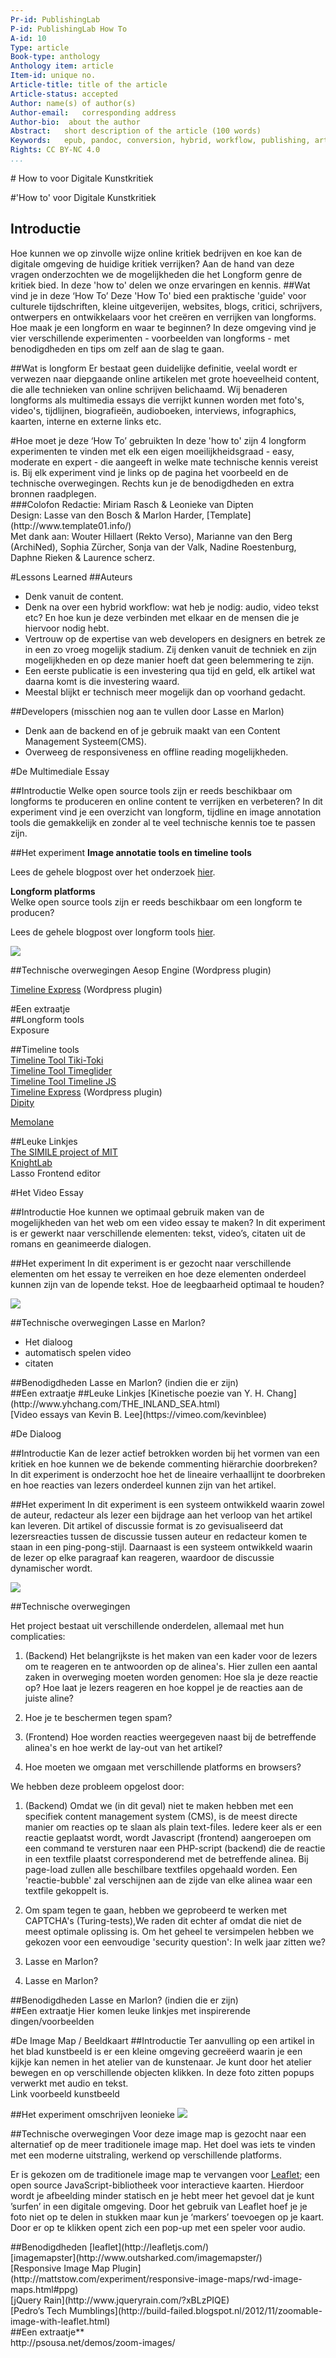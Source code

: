```yaml
---
Pr-id: PublishingLab
P-id: PublishingLab How To
A-id: 10
Type: article
Book-type: anthology
Anthology item: article
Item-id: unique no.
Article-title: title of the article
Article-status: accepted
Author: name(s) of author(s)
Author-email:   corresponding address
Author-bio:  about the author
Abstract:   short description of the article (100 words)
Keywords:   epub, pandoc, conversion, hybrid, workflow, publishing, arts publishing, styles, css, markdown, design, ebooks, epub3, GitHub
Rights: CC BY-NC 4.0
...
```


<div class="pagetitle">
# How to voor Digitale Kunstkritiek
</div>

#'How to' voor Digitale Kunstkritiek

## Introductie
Hoe kunnen we op zinvolle wijze online kritiek bedrijven en koe kan de digitale omgeving de huidige kritiek verrijken? Aan de hand van deze vragen onderzochten we de mogelijkheden die het Longform genre de kritiek bied. In deze 'how to' delen we onze ervaringen en kennis. 
##Wat vind je in deze ‘How To’ 
Deze 'How To' bied een praktische 'guide' voor culturele tijdschriften, kleine uitgeverijen, websites, blogs, critici, schrijvers, ontwerpers en ontwikkelaars voor het creëren en verrijken van longforms. Hoe maak je een longform en waar te beginnen? In deze omgeving 
vind je vier verschillende experimenten - voorbeelden van longforms - met benodigdheden en tips om zelf aan de slag te gaan.  

##Wat is longform
Er bestaat geen duidelijke definitie, veelal wordt er verwezen naar diepgaande online artikelen met grote hoeveelheid content, die alle technieken van online schrijven belichaamd. Wij benaderen longforms als multimedia essays die verrijkt kunnen worden met foto's, video's, tijdlijnen, biografieën, audioboeken, interviews, infographics, kaarten, interne en externe links etc.

<div class="infobox">
#Hoe moet je deze ‘How To’ gebruikten 
In deze 'how to' zijn 4 longform experimenten te vinden met elk een eigen moeilijkheidsgraad - easy, moderate en expert - die aangeeft in welke mate technische kennis vereist is. Bij elk experiment vind je links op de pagina het voorbeeld en de technische overwegingen. Rechts kun je de benodigdheden en extra bronnen raadplegen. 
</div>

<div class="linkbox">
###Colofon
Redactie: Miriam Rasch & Leonieke van Dipten <br>
Design: Lasse van den Bosch & Marlon Harder, 
[Template](http://www.template01.info/)<br>
Met dank aan: Wouter Hillaert (Rekto Verso), Marianne van den Berg (ArchiNed), Sophia Zürcher, Sonja van der Valk, Nadine Roestenburg, Daphne Rieken & Laurence scherz.
</div>


#Lessons Learned
##Auteurs<br>
* Denk vanuit de content.
* Denk na over een hybrid workflow: wat heb je nodig: audio, video tekst etc? En hoe kun je deze verbinden met elkaar en de mensen die je hiervoor nodig hebt.
* Vertrouw op de expertise van web developers en designers en betrek ze in een zo vroeg mogelijk stadium. Zij denken vanuit de techniek en zijn mogelijkheden en op deze manier hoeft dat geen belemmering te zijn.
* Een eerste publicatie is een investering qua tijd en geld, elk artikel wat daarna komt is die investering waard.
* Meestal blijkt er technisch meer mogelijk dan op voorhand gedacht.

##Developers (misschien nog aan te vullen door Lasse en Marlon)<br>
* Denk aan de backend en of je gebruik maakt van een Content Management Systeem(CMS).
* Overweeg de responsiveness en offline reading mogelijkheden.

#De Multimediale Essay
<div class="difficulty-level easy"></div>
<div class="difficulty-level moderate"></div>


##Introductie 
Welke open source tools zijn er reeds beschikbaar om longforms te produceren en online content te verrijken en verbeteren? In dit experiment vind je een overzicht van longform, tijdline en image annotation tools die gemakkelijk en zonder al te veel technische kennis toe te passen zijn. 

##Het experiment 
**Image annotatie tools en timeline tools** <br>


Lees de gehele blogpost over het onderzoek [hier](http://www.publishinglab.nl/dekunstvandekritiek/2015/04/30/timeline-and-annotation-tools/). 

**Longform platforms** <br>
Welke open source tools zijn er reeds beschikbaar om een longform te producen? 

Lees de gehele blogpost over longform tools [hier](http://www.publishinglab.nl/dekunstvandekritiek/2015/03/31/developing-a-longform-platform-for-the-inc/). 

![](lib/ArchiNed_Comparison-chart.png)

##Technische overwegingen 
Aesop Engine (Wordpress plugin)
<div class="difficulty-level moderate"></div>


[Timeline Express](https://wordpress.org/plugins/timeline-express/) (Wordpress plugin) <br>
</div>

<div class="infobox">
#Een extraatje<br>
##Longform tools <br>
Exposure <br>

##Timeline tools <br>
[Timeline Tool Tiki-Toki](http://www.tiki-toki.com/) <br>
[Timeline Tool Timeglider](http://www.timeglider.com/) <br>
[Timeline Tool Timeline JS](http://timeline.knightlab.com/) <br>
[Timeline Express](https://wordpress.org/plugins/timeline-express/) (Wordpress plugin) <br>
[Dipity](http://www.dipity.com/) <br>

[Memolane](http://memolane.com/) <br>


##Leuke Linkjes <br>
[The SIMILE project of MIT](http://www.simile-widgets.org/) <br>
[KnightLab](https://projects.knightlab.com/)<br>
Lasso Frontend editor 
</div>


#Het Video Essay
<div class="difficulty-level expert"></div>

##Introductie 
Hoe kunnen we optimaal gebruik maken van de mogelijkheden van het web om een video essay te maken? In dit experiment is er gewerkt naar verschillende elementen: tekst, video’s, citaten uit de romans en geanimeerde dialogen.

##Het experiment
In dit experiment is er gezocht naar verschillende elementen om het essay te verreiken en hoe deze elementen onderdeel kunnen zijn van de lopende tekst.
Hoe de leegbaarheid optimaal te houden?

![](lib/video.png)

##Technische overwegingen
Lasse en Marlon?
 - Het dialoog
 - automatisch spelen video
 - citaten

<div class="linkbox">
##Benodigdheden
Lasse en Marlon? (indien die er zijn)
</div>

<div class="infobox">
##Een extraatje
##Leuke Linkjes
[Kinetische poezie van Y. H. Chang](http://www.yhchang.com/THE_INLAND_SEA.html) <br>
[Video essays van Kevin B. Lee](https://vimeo.com/kevinblee)<br>
</div>


#De Dialoog
<div class="difficulty-level expert"></div>

##Introductie
Kan de lezer actief betrokken worden bij het vormen van een kritiek en hoe kunnen we de bekende commenting hiërarchie doorbreken? In dit experiment is onderzocht hoe het de lineaire verhaallijnt te doorbreken en hoe  reacties van lezers onderdeel kunnen zijn van het artikel. 

##Het experiment
In dit experiment is een systeem ontwikkeld waarin zowel de auteur, redacteur als lezer een bijdrage aan het verloop van het artikel kan leveren. Dit artikel of discussie format is zo gevisualiseerd dat lezersreacties tussen de discussie tussen auteur en redacteur komen te staan in een ping-pong-stijl. Daarnaast is een systeem ontwikkeld waarin de lezer op elke paragraaf kan reageren, waardoor de discussie dynamischer wordt.

![](lib/rekto.png)


##Technische overwegingen
<div class="difficulty-level expert"></div>
Het project bestaat uit verschillende onderdelen, allemaal met hun complicaties: <br>

1. (Backend) Het belangrijkste is het maken van een kader voor de lezers om te reageren en te antwoorden op de alinea's. Hier zullen een aantal zaken in overweging moeten worden genomen: Hoe sla je deze reactie op? Hoe laat je lezers reageren en hoe koppel je de reacties aan de juiste aline?

2.  Hoe je te beschermen tegen spam? 

3. (Frontend) Hoe worden reacties weergegeven naast bij de betreffende alinea's en hoe werkt de lay-out van het artikel?

4. Hoe moeten we omgaan met verschillende platforms en browsers?

We hebben deze probleem opgelost door:

1. (Backend) Omdat we (in dit geval) niet te maken hebben met een specifiek content management system (CMS), is de meest directe manier om reacties op te slaan als plain text-files. Iedere keer als er een reactie geplaatst wordt, wordt Javascript (frontend) aangeroepen om een command te versturen naar een PHP-script (backend) die de reactie in een textfile plaatst corresponderend met de betreffende alinea. Bij page-load zullen alle beschilbare textfiles opgehaald worden. Een 'reactie-bubble' zal verschijnen aan de zijde van elke alinea waar een textfile gekoppelt is. 

2. Om spam tegen te gaan, hebben we geprobeerd te werken met CAPTCHA's (Turing-tests),We raden dit echter af omdat die niet de meest optimale oplissing is. Om het geheel te versimpelen hebben we gekozen voor een eenvoudige 'security question': In welk jaar zitten we?

3. Lasse en Marlon?

3. Lasse en Marlon?


<div class="linkbox">
##Benodigdheden
Lasse en Marlon? (indien die er zijn)

</div>

<div class="infobox">
##Een extraatje
Hier komen leuke linkjes met inspirerende dingen/voorbeelden
</div>


#De Image Map / Beeldkaart
##Introductie
Ter aanvulling op een artikel in het blad kunstbeeld is er een kleine omgeving gecreëerd waarin je een kijkje kan nemen in het atelier van de kunstenaar. Je kunt door het atelier bewegen en op verschillende objecten klikken. In deze foto zitten popups verwerkt met audio en tekst. <br>
Link voorbeeld kunstbeeld

##Het experiment
omschrijven leonieke
![](lib/Kunstbeeld.png)

##Technische overwegingen
Voor deze image map is gezocht naar een alternatief op de meer traditionele image map. Het doel was iets te vinden met een moderne uitstraling, werkend op verschillende platforms. 

Er is gekozen om de traditionele image map te vervangen voor [Leaflet](http://leafletjs.com/); een open source JavaScript-bibliotheek voor interactieve kaarten. Hierdoor wordt je afbeelding minder statisch en je hebt meer het gevoel dat je kunt ’surfen’ in een digitale omgeving. 
Door het gebruik van Leaflet hoef je je foto niet op te delen in stukken maar kun je ‘markers’ toevoegen op je kaart. Door er op te klikken opent zich een pop-up met een speler voor audio. 

<div class="linkbox">
##Benodigdheden
[leaflet](http://leafletjs.com/) <br>
[imagemapster](http://www.outsharked.com/imagemapster/) <br>
[Responsive Image Map Plugin](http://mattstow.com/experiment/responsive-image-maps/rwd-image-maps.html#ppg) <br>
[jQuery Rain](http://www.jqueryrain.com/?xBLzPIQE) <br>
[Pedro’s Tech Mumblings](http://build-failed.blogspot.nl/2012/11/zoomable-image-with-leaflet.html) <br>
</div>

<div class="infobox">
##Een extraatje** <br>
http://psousa.net/demos/zoom-images/ <br>
</div>






